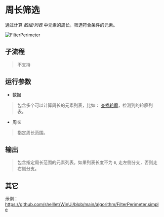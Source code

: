 # 周长筛选 
通过计算 *数组/列表* 中元素的周长，筛选符合条件的元素。

![FilterPerimeter](./images/03.png ':size=90%')

## 子流程

> 不支持


## 运行参数
* 数据
> 包含多个可以计算周长的元素列表，比如： [查找轮廓](./actions/detection/FindContours.md)，检测到的轮廓列表。
* 周长
> 指定周长范围。


## 输出
> 包含指定周长范围的元素列表。如果列表长度不为 `0`, 走左侧分支，否则走右侧分支。



## 其它

示例：https://github.com/shelllet/WinUi/blob/main/algorithm/FilterPerimeter.simple



